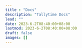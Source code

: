 ```yaml
---
title : "Docs"
description: "Tallytime Docs"
lead: ""
date: 2023-6-2T08:40:00+08:00
lastmod: 2023-6-2T08:40:00+08:00
draft: false
images: []
---
```

